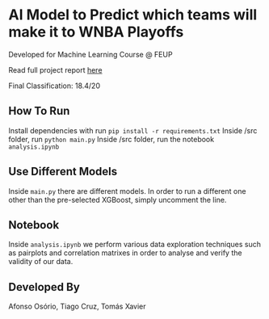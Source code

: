 # AI Model to Predict which teams will make it to WNBA Playoffs

Developed for Machine Learning Course @ FEUP

Read full project report [here](report-ac.pdf)

Final Classification: 18.4/20

## How To Run

Install dependencies with run ``pip install -r requirements.txt``
Inside /src folder, run ``python main.py``
Inside /src folder, run the notebook ``analysis.ipynb``

## Use Different Models

Inside ``main.py`` there are different models. In order to run a different one other than the pre-selected XGBoost, simply uncomment the line.

## Notebook

Inside ``analysis.ipynb`` we perform various data exploration techniques such as pairplots and correlation matrixes in order to analyse and verify the validity of our data.

## Developed By
Afonso Osório,
Tiago Cruz,
Tomás Xavier